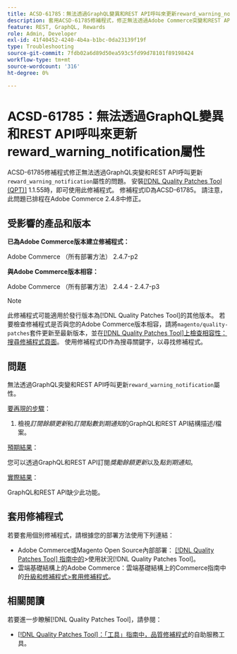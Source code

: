 ```yaml
---
title: ACSD-61785：無法透過GraphQL變異和REST API呼叫來更新reward_warning_notification屬性
description: 套用ACSD-61785修補程式，修正無法透過Adobe Commerce突變和REST API呼叫更新「reward_warning_notification」屬性的GraphQL問題。
feature: REST, GraphQL, Rewards
role: Admin, Developer
exl-id: 41f40452-4240-4b4a-b1bc-0da23139f19f
type: Troubleshooting
source-git-commit: 7fdb02a6d89d50ea593c5fd99d78101f89198424
workflow-type: tm+mt
source-wordcount: '316'
ht-degree: 0%

---
```


# ACSD-61785：無法透過GraphQL變異和REST API呼叫來更新reward_warning_notification屬性

ACSD-61785修補程式修正無法透過GraphQL突變和REST API呼叫更新`reward_warning_notification`屬性的問題。 安裝[[!DNL Quality Patches Tool (QPT)]](/help/tools/quality-patches-tool/quality-patches-tool-to-self-serve-quality-patches.md) 1.1.55時，即可使用此修補程式。 修補程式ID為ACSD-61785。 請注意，此問題已排程在Adobe Commerce 2.4.8中修正。

## 受影響的產品和版本

**已為Adobe Commerce版本建立修補程式：**

Adobe Commerce （所有部署方法） 2.4.7-p2

**與Adobe Commerce版本相容：**

Adobe Commerce （所有部署方法） 2.4.4 - 2.4.7-p3

>[!NOTE]
>
>此修補程式可能適用於發行版本為[!DNL Quality Patches Tool]的其他版本。 若要檢查修補程式是否與您的Adobe Commerce版本相容，請將`magento/quality-patches`套件更新至最新版本，並在[[!DNL Quality Patches Tool]上檢查相容性：搜尋修補程式頁面](https://experienceleague.adobe.com/tools/commerce-quality-patches/index.html)。 使用修補程式ID作為搜尋關鍵字，以尋找修補程式。

## 問題

無法透過GraphQL突變和REST API呼叫更新`reward_warning_notification`屬性。

<u>要再現的步驟</u>：

1. 檢視&#x200B;*訂閱餘額更新*&#x200B;和&#x200B;*訂閱點數到期通知*&#x200B;的GraphQL和REST API結構描述/檔案。

<u>預期結果</u>：

您可以透過GraphQL和REST API訂閱&#x200B;*獎勵餘額更新*&#x200B;以及&#x200B;*點到期通知*。

<u>實際結果</u>：

GraphQL和REST API缺少此功能。

## 套用修補程式

若要套用個別修補程式，請根據您的部署方法使用下列連結：

* Adobe Commerce或Magento Open Source內部部署： [[!DNL Quality Patches Tool] 指南中的](/help/tools/quality-patches-tool/usage.md)>使用狀況[!DNL Quality Patches Tool]。
* 雲端基礎結構上的Adobe Commerce：雲端基礎結構上的Commerce指南中的[升級和修補程式>套用修補程式](https://experienceleague.adobe.com/docs/commerce-cloud-service/user-guide/develop/upgrade/apply-patches.html)。

## 相關閱讀

若要進一步瞭解[!DNL Quality Patches Tool]，請參閱：

* [[!DNL Quality Patches Tool]：「工具」指南中，品質修補程式](/help/tools/quality-patches-tool/quality-patches-tool-to-self-serve-quality-patches.md)的自助服務工具。
